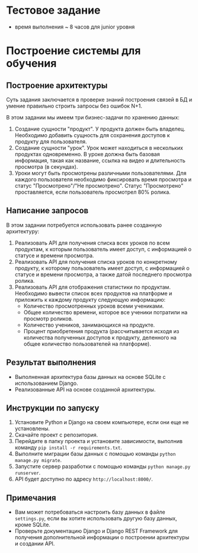 # Тестовое задание
- время выполнения ~ 8 часов для junior уровня

# Построение системы для обучения

## Построение архитектуры

Суть задания заключается в проверке знаний построения связей в БД и умение правильно строить запросы без ошибок N+1.

В этом задании мы имеем три бизнес-задачи по хранению данных:

1. Создание сущности "продукт". У продукта должен быть владелец. Необходимо добавить сущность для сохранения доступов к продукту для пользователя.
2. Создание сущности "урок". Урок может находиться в нескольких продуктах одновременно. В уроке должна быть базовая информация, такая как название, ссылка на видео и длительность просмотра (в секундах).
3. Уроки могут быть просмотрены различными пользователями. Для каждого пользователя необходимо фиксировать время просмотра и статус "Просмотрено"/"Не просмотрено". Статус "Просмотрено" проставляется, если пользователь просмотрел 80% ролика.

## Написание запросов

В этом задании потребуется использовать ранее созданную архитектуру:

1. Реализовать API для получения списка всех уроков по всем продуктам, к которым пользователь имеет доступ, с информацией о статусе и времени просмотра.
2. Реализовать API для получения списка уроков по конкретному продукту, к которому пользователь имеет доступ, с информацией о статусе и времени просмотра, а также датой последнего просмотра ролика.
3. Реализовать API для отображения статистики по продуктам. Необходимо вывести список всех продуктов на платформе и приложить к каждому продукту следующую информацию:
   - Количество просмотренных уроков всеми учениками.
   - Общее количество времени, которое все ученики потратили на просмотр роликов.
   - Количество учеников, занимающихся на продукте.
   - Процент приобретения продукта (рассчитывается исходя из количества полученных доступов к продукту, деленного на общее количество пользователей на платформе).

## Результат выполнения

- Выполненная архитектура базы данных на основе SQLite с использованием Django.
- Реализованные API на основе созданной архитектуры.

## Инструкции по запуску

1. Установите Python и Django на своем компьютере, если они еще не установлены.
2. Скачайте проект с репозитория.
3. Перейдите в папку проекта и установите зависимости, выполнив команду `pip install -r requirements.txt`.
4. Выполните миграции базы данных с помощью команды `python manage.py migrate`.
5. Запустите сервер разработки с помощью команды `python manage.py runserver`.
6. API будет доступно по адресу `http://localhost:8000/`.

## Примечания

- Вам может потребоваться настроить базу данных в файле `settings.py`, если вы хотите использовать другую базу данных, кроме SQLite.
- Проверьте документацию Django и Django REST Framework для получения дополнительной информации о построении архитектуры и создании API.